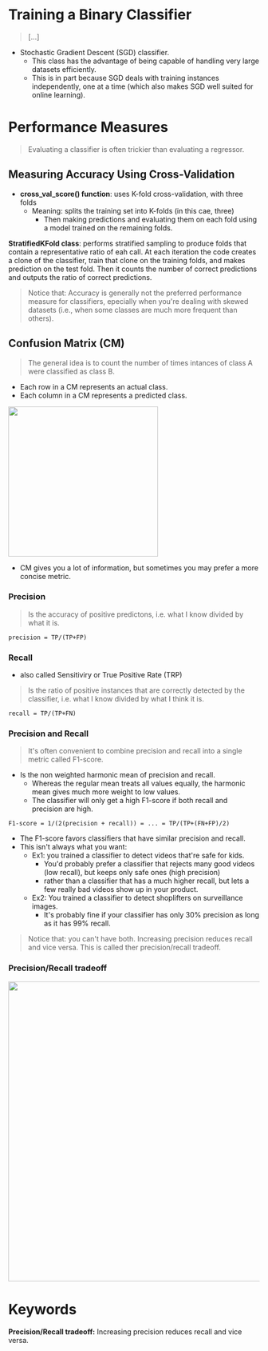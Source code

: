 # Training a Binary Classifier

> [...]

* Stochastic Gradient Descent (SGD) classifier.
    - This class has the advantage of being capable of handling very large datasets efficiently.
    - This is in part because SGD deals with training instances independently, one at a time (which also makes SGD well suited for online learning).

# Performance Measures

> Evaluating a classifier is often trickier than evaluating a regressor.

## Measuring Accuracy Using Cross-Validation

* **cross_val_score() function**: uses K-fold cross-validation, with three folds
    - Meaning: splits the training set into K-folds (in this cae, three)
        * Then making predictions and evaluating them on each fold using a model trained on the remaining folds.

**StratifiedKFold class**: performs stratified sampling to produce folds that contain a representative ratio of eah call. At each iteration the code creates a clone of the classifier, train that clone on the training folds, and makes prediction on the test fold. Then it counts the number of correct predictions and outputs the ratio of correct predictions.

> Notice that: Accuracy is generally not the preferred performance measure for classifiers, epecially when you're dealing with skewed datasets (i.e., when some classes are much more frequent than others).

## Confusion Matrix (CM)

> The general idea is to count the number of times intances of class A were classified as class B.

* Each row in a CM represents an actual class.
* Each column in a CM represents a predicted class.

<img src="https://miro.medium.com/max/1594/1*CPnO_bcdbE8FXTejQiV2dg.png" align="center" width="300">

* CM gives you a lot of information, but sometimes you may prefer a more concise metric.

### Precision

> Is the accuracy of positive predictons, i.e. what I know divided by what it is.

``` 
precision = TP/(TP+FP)
```

### Recall

* also called Sensitiviry or True Positive Rate (TRP)

> Is the ratio of positive instances that are correctly detected by the classifier, i.e. what I know divided by what I think it is.

``` 
recall = TP/(TP+FN)
```

### Precision and Recall

> It's often convenient to combine precision and recall into a single metric called F1-score.

* Is the non weighted harmonic mean of precision and recall.
    - Whereas the regular mean treats all values equally, the harmonic mean gives much more weight to low values.
    - The classifier will only get a high F1-score if both recall and precision are high.

``` 
F1-score = 1/(2(precision + recall)) = ... = TP/(TP+(FN+FP)/2)
```

* The F1-score favors classifiers that have similar precision and recall.
* This isn't always what you want:
    - Ex1: you trained a classifier to detect videos that're safe for kids.
        * You'd probably prefer a classifier that rejects many good videos (low recall), but keeps only safe ones (high precision)
        * rather than a classifier that has a much higher recall, but lets a few really bad videos show up in your product.
    * Ex2: You trained a classifier to detect shoplifters on surveillance images.
        * It's probably fine if your classifier has only 30% precision as long as it has 99% recall.

> Notice that: you can't have both. Increasing precision reduces recall and vice versa. This is called ther precision/recall tradeoff.

### Precision/Recall tradeoff

<img src="https://miro.medium.com/max/1254/1*mQ6a-tiHstNaC3lTxSibkA.jpeg" align="center" width="600" heigth="300">


# Keywords
**Precision/Recall tradeoff:** Increasing precision reduces recall and vice versa.